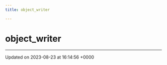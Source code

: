 ```yaml
---
title: object_writer

---
```


# object_writer





-------------------------------

Updated on 2023-08-23 at 16:14:56 +0000